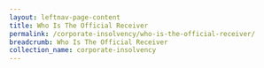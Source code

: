 ```yaml
---
layout: leftnav-page-content
title: Who Is The Official Receiver
permalink: /corporate-insolvency/who-is-the-official-receiver/
breadcrumb: Who Is The Official Receiver
collection_name: corporate-insolvency
---
```

